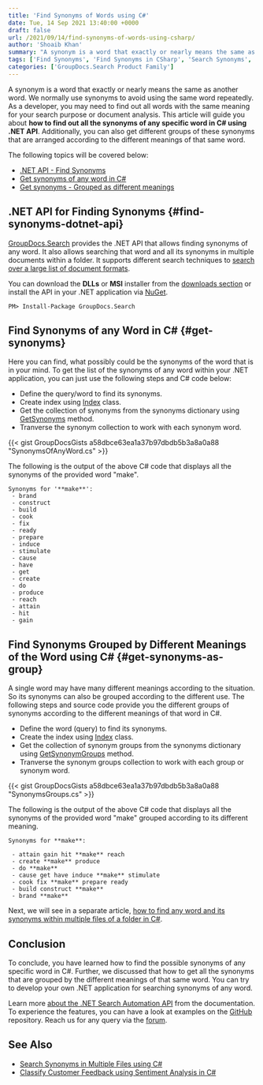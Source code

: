 ```yaml
---
title: 'Find Synonyms of Words using C#'
date: Tue, 14 Sep 2021 13:40:00 +0000
draft: false
url: /2021/09/14/find-synonyms-of-words-using-csharp/
author: 'Shoaib Khan'
summary: "A synonym is a word that exactly or nearly means the same as another word. We normally use synonyms to avoid using the same word repeatedly. As a developer, you may need to find out all words with the same meaning for your search purpose or document analysis. This article will guide you about **how to find out all the synonyms of any specific word in C# using .NET API**. Additionally, you can also get different groups of these synonyms that are arranged according to the different meanings of that same word."
tags: ['Find Synonyms', 'Find Synonyms in CSharp', 'Search Synonyms', 'Search Synonyms in CSharp']
categories: ['GroupDocs.Search Product Family']
---
```


A synonym is a word that exactly or nearly means the same as another word. We normally use synonyms to avoid using the same word repeatedly. As a developer, you may need to find out all words with the same meaning for your search purpose or document analysis. This article will guide you about **how to find out all the synonyms of any specific word in C# using .NET API**. Additionally, you can also get different groups of these synonyms that are arranged according to the different meanings of that same word.

The following topics will be covered below:

*   [.NET API - Find Synonyms][1]
*   [Get synonyms of any word in C#][2]
*   [Get synonyms - Grouped as different meanings][3]

## .NET API for Finding Synonyms {#find-synonyms-dotnet-api}

[GroupDocs.Search][4] provides the .NET API that allows finding synonyms of any word. It also allows searching that word and all its synonyms in multiple documents within a folder. It supports different search techniques to [search over a large list of document formats][5].

You can download the **DLLs** or **MSI** installer from the [downloads section][6] or install the API in your .NET application via [NuGet][7].

```
PM> Install-Package GroupDocs.Search
```

## Find Synonyms of any Word in C# {#get-synonyms}

Here you can find, what possibly could be the synonyms of the word that is in your mind. To get the list of the synonyms of any word within your .NET application, you can just use the following steps and C# code below:

*   Define the query/word to find its synonyms.
*   Create index using [Index][8] class.
*   Get the collection of synonyms from the synonyms dictionary using [GetSynonyms][9] method.
*   Tranverse the synonym collection to work with each synonym word.

{{< gist GroupDocsGists a58dbce63ea1a37b97dbdb5b3a8a0a88 "SynonymsOfAnyWord.cs" >}}

The following is the output of the above C# code that displays all the synonyms of the provided word "make".

```
Synonyms for '**make**':
 - brand
 - construct
 - build
 - cook
 - fix
 - ready
 - prepare
 - induce
 - stimulate
 - cause
 - have
 - get
 - create
 - do
 - produce
 - reach
 - attain
 - hit
 - gain 
```

## Find Synonyms Grouped by Different Meanings of the Word using C# {#get-synonyms-as-group}

A single word may have many different meanings according to the situation. So its synonyms can also be grouped according to the different use. The following steps and source code provide you the different groups of synonyms according to the different meanings of that word in C#.

*   Define the word (query) to find its synonyms.
*   Create the index using [Index][10] class.
*   Get the collection of synonym groups from the synonyms dictionary using [GetSynonymGroups][11] method.
*   Tranverse the synonym groups collection to work with each group or synonym word.

{{< gist GroupDocsGists a58dbce63ea1a37b97dbdb5b3a8a0a88 "SynonymsGroups.cs" >}}

The following is the output of the above C# code that displays all the synonyms of the provided word "make" grouped according to its different meaning.

```
Synonyms for **make**:

 - attain gain hit **make** reach 
 - create **make** produce 
 - do **make** 
 - cause get have induce **make** stimulate 
 - cook fix **make** prepare ready 
 - build construct **make** 
 - brand **make** 
```

Next, we will see in a separate article, [how to find any word and its synonyms within multiple files of a folder in C#][12].

## Conclusion

To conclude, you have learned how to find the possible synonyms of any specific word in C#. Further, we discussed that how to get all the synonyms that are grouped by the different meanings of that same word. You can try to develop your own .NET application for searching synonyms of any word.

Learn more [about the .NET Search Automation API][13] from the documentation. To experience the features, you can have a look at examples on the [GitHub][14] repository. Reach us for any query via the [forum][15].

## See Also

*   [Search Synonyms in Multiple Files using C#][16]
*   [Classify Customer Feedback using Sentiment Analysis in C#][17]







[1]: #find-synonyms-dotnet-api
[2]: #get-synonyms
[3]: #get-synonyms-as-group
[4]: https://products.groupdocs.com/search/
[5]: https://docs.groupdocs.com/search/net/supported-document-formats/
[6]: https://downloads.groupdocs.com/search
[7]: https://www.nuget.org/packages/groupdocs.search
[8]: https://apireference.groupdocs.com/search/net/groupdocs.search/index
[9]: https://apireference.groupdocs.com/search/net/groupdocs.search.dictionaries/synonymdictionary/methods/getsynonyms
[10]: https://apireference.groupdocs.com/search/net/groupdocs.search/index
[11]: https://apireference.groupdocs.com/search/net/groupdocs.search.dictionaries/synonymdictionary/methods/getsynonymgroups
[12]: https://blog.groupdocs.com/2021/09/17/find-synonyms-in-multiple-files-using-csharp
[13]: https://docs.groupdocs.com/search/net/
[14]: https://github.com/groupdocs-search
[15]: https://forum.groupdocs.com/
[16]: https://blog.groupdocs.com/2021/09/17/find-synonyms-in-multiple-files-using-csharp
[17]: https://blog.groupdocs.com/2020/06/17/classify-customers-feedback-using-sentiment-analysis-in-csharp/

